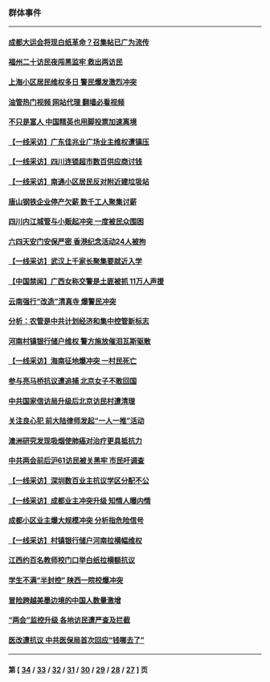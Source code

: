 ### 群体事件
---
#### [成都大运会将现白纸革命？召集帖已广为流传](../../pages/ncid279/n14033119.md?07200445) 
#### [福州二十访民夜闯黑监牢 救出两访民](../../pages/ncid279/n14031617.md?07200445) 
#### [上海小区居民维权多日 警民爆发激烈冲突](../../pages/ncid279/n14029221.md?07200445) 
#### [油管热门视频 网站代理 翻墙必看视频](http://138.2.39.72:81/youtube.html?epic-marker?07200445)
#### [不只是富人 中国精英也用脚投票加速离境](../../pages/ncid279/n14029086.md?07200445) 
#### [【一线采访】广东佳兆业广场业主维权遭镇压](../../pages/ncid279/n14028175.md?07200445) 
#### [【一线采访】四川连锁超市数百供应商讨钱](../../pages/ncid279/n14025102.md?07200445) 
#### [【一线采访】南通小区居民反对附近建垃圾站](../../pages/ncid279/n14021690.md?07200445) 
#### [唐山钢铁企业停产欠薪 数千工人聚集讨薪](../../pages/ncid279/n14017404.md?07200445) 
#### [四川内江城管与小贩起冲突 一度被民众围困](../../pages/ncid279/n14015922.md?07200445) 
#### [六四天安门安保严密 香港纪念活动24人被拘](../../pages/ncid279/n14009800.md?07200445) 
#### [【一线采访】武汉上千家长聚集要就近入学](../../pages/ncid279/n14009497.md?07200445) 
#### [【中国禁闻】广西女称交警是土匪被抓 11万人声援](../../pages/ncid279/n14006869.md?07200445) 
#### [云南强行“改造”清真寺 爆警民冲突](../../pages/ncid279/n14005561.md?07200445) 
#### [分析：农管是中共计划经济和集中控管新标志](../../pages/ncid279/n14000665.md?07200445) 
#### [河南村镇银行储户维权 警方施放催泪瓦斯驱散](../../pages/ncid279/n13998750.md?07200445) 
#### [【一线采访】海南征地爆冲突 一村民死亡](../../pages/ncid279/n13989137.md?07200445) 
#### [参与亮马桥抗议遭追捕 北京女子不敢回国](../../pages/ncid279/n13985420.md?07200445) 
#### [中共国家信访局升级后北京访民村遭清理](../../pages/ncid279/n13984826.md?07200445) 
#### [关注良心犯 前大陆律师发起“一人一推”活动](../../pages/ncid279/n13980524.md?07200445) 
#### [澳洲研究发现吸烟使肺癌对治疗更具抵抗力](../../pages/ncid279/n13977762.md?07200445) 
#### [中共两会前后沪61访民被关黑牢 市民吁调查](../../pages/ncid279/n13976054.md?07200445) 
#### [【一线采访】深圳数百业主抗议学区分配不公](../../pages/ncid279/n13976680.md?07200445) 
#### [【一线采访】成都业主冲突升级 知情人曝内情](../../pages/ncid279/n13965289.md?07200445) 
#### [成都小区业主爆大规模冲突 分析指危险信号](../../pages/ncid279/n13964520.md?07200445) 
#### [【一线采访】村镇银行储户河南拉横幅维权](../../pages/ncid279/n13964555.md?07200445) 
#### [江西约百名教师校门口举白纸拉横额抗议](../../pages/ncid279/n13958579.md?07200445) 
#### [学生不满“半封控” 陕西一院校爆冲突](../../pages/ncid279/n13946647.md?07200445) 
#### [冒险跨越美墨边境的中国人数量激增](../../pages/ncid279/n13946742.md?07200445) 
#### [“两会”监控升级 各地访民遭严查及拦截](../../pages/ncid279/n13942702.md?07200445) 
#### [医改遭抗议 中共医保局首次回应“钱哪去了”](../../pages/ncid279/n13938290.md?07200445) 

---
#### 第 [ [34](./34.md?07200445) / [33](./33.md?07200445) / [32](./32.md?07200445) / [31](./31.md?07200445) / [30](./30.md?07200445) / [29](./29.md?07200445) / [28](./28.md?07200445) / [27](./27.md?07200445) ] 页
